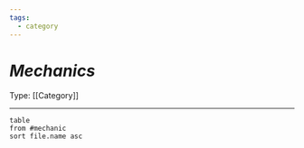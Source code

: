 ```yaml
---
tags:
  - category
---
```

# _Mechanics_

Type: [[Category]]

----


```dataview
table
from #mechanic 
sort file.name asc
```

